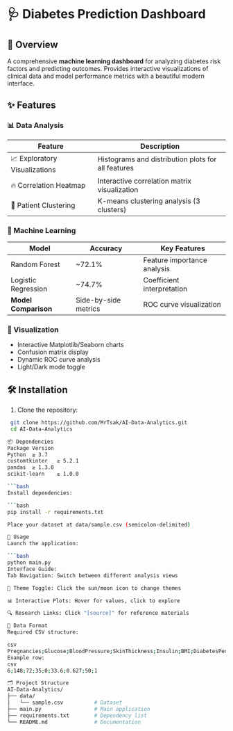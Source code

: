 # 🩺 Diabetes Prediction Dashboard

## 🌟 Overview

A comprehensive **machine learning dashboard** for analyzing diabetes risk factors and predicting outcomes. Provides interactive visualizations of clinical data and model performance metrics with a beautiful modern interface.

## ✨ Features

### 📊 Data Analysis
| Feature | Description |
|---------|-------------|
| 📈 Exploratory Visualizations | Histograms and distribution plots for all features |
| 🔥 Correlation Heatmap | Interactive correlation matrix visualization |
| 🎨 Patient Clustering | K-means clustering analysis (3 clusters) |

### 🤖 Machine Learning
| Model | Accuracy | Key Features |
|-------|----------|--------------|
| Random Forest | ~72.1% | Feature importance analysis |
| Logistic Regression | ~74.7% | Coefficient interpretation |
| **Model Comparison** | Side-by-side metrics | ROC curve visualization |

### 🎨 Visualization
- Interactive Matplotlib/Seaborn charts
- Confusion matrix display
- Dynamic ROC curve analysis
- Light/Dark mode toggle

## 🛠 Installation

1. Clone the repository:
  ```bash
   git clone https://github.com/MrTsak/AI-Data-Analytics.git
   cd AI-Data-Analytics

📦 Dependencies
Package	Version
Python	≥ 3.7
customtkinter	≥ 5.2.1
pandas	≥ 1.3.0
scikit-learn	≥ 1.0.0

```bash
Install dependencies:

```bash
  pip install -r requirements.txt

Place your dataset at data/sample.csv (semicolon-delimited)

🚀 Usage
Launch the application:

```bash
python main.py
Interface Guide:
Tab Navigation: Switch between different analysis views

🎨 Theme Toggle: Click the sun/moon icon to change themes

📊 Interactive Plots: Hover for values, click to explore

🔍 Research Links: Click "[source]" for reference materials

📂 Data Format
Required CSV structure:

csv
Pregnancies;Glucose;BloodPressure;SkinThickness;Insulin;BMI;DiabetesPedigreeFunction;Age;Outcome
Example row:
csv
6;148;72;35;0;33.6;0.627;50;1

🗂 Project Structure
AI-Data-Analytics/
├── data/
│   └── sample.csv          # Dataset
├── main.py                 # Main application
├── requirements.txt        # Dependency list
└── README.md               # Documentation